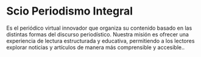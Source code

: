 # Scio Periodismo Integral 
Es el periódico virtual innovador que organiza su contenido basado en las distintas formas del discurso periodístico. Nuestra misión es ofrecer una experiencia de lectura estructurada y educativa, permitiendo a los lectores explorar noticias y artículos de manera más comprensible y accesible..
